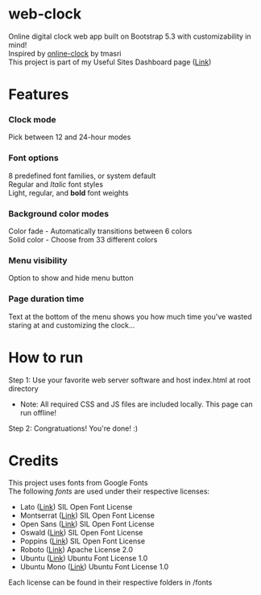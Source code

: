 # web-clock
 Online digital clock web app built on Bootstrap 5.3 with customizability in mind!  
 Inspired by [online-clock](https://github.com/tmasri/online-clock) by tmasri  
 This project is part of my Useful Sites Dashboard page ([Link](https://github.com/iKarTehFox/usdsites-portal))

# Features
### Clock mode
 Pick between 12 and 24-hour modes
### Font options
 8 predefined font families, or system default  
 Regular and _Italic_ font styles  
 Light, regular, and **bold** font weights
### Background color modes
 Color fade - Automatically transitions between 6 colors  
 Solid color - Choose from 33 different colors
### Menu visibility
 Option to show and hide menu button
### Page duration time
 Text at the bottom of the menu shows you how much time you've wasted staring at and customizing the clock...

# How to run
 Step 1: Use your favorite web server software and host index.html at root directory  
 - Note: All required CSS and JS files are included locally. This page can run offline!

 Step 2: Congratuations! You're done! :)
 
# Credits
 This project uses fonts from Google Fonts  
 The following *fonts* are used under their respective licenses:
 
 - Lato ([Link](https://fonts.google.com/specimen/Lato)) SIL Open Font License
 - Montserrat ([Link](https://fonts.google.com/specimen/Montserrat)) SIL Open Font License
 - Open Sans ([Link](https://fonts.google.com/specimen/Open+Sans)) SIL Open Font License
 - Oswald ([Link](https://fonts.google.com/specimen/Oswald)) SIL Open Font License
 - Poppins ([Link](https://fonts.google.com/specimen/Poppins)) SIL Open Font License
 - Roboto ([Link](https://fonts.google.com/specimen/Roboto)) Apache License 2.0
 - Ubuntu ([Link](https://fonts.google.com/specimen/Ubuntu)) Ubuntu Font License 1.0
 - Ubuntu Mono ([Link](https://fonts.google.com/specimen/Ubuntu+Mono)) Ubuntu Font License 1.0
 
 Each license can be found in their respective folders in /fonts
